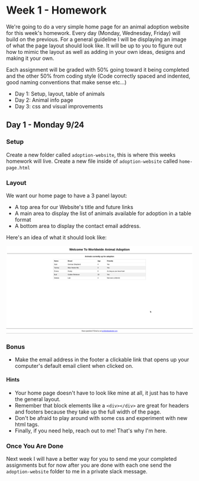 # Week 1 - Homework

We're going to do a very simple home page for an animal adoption website for this week's homework.  Every day (Monday, Wednesday, Friday) will build on the previous. For a general guideline I will be displaying an image of what the page layout should look like. It will be up to you to figure out how to mimic the layout as well as adding in your own ideas, designs and making it your own.

Each assignment will be graded with 50% going toward it being completed and the other 50% from coding style (Code correctly spaced and indented, good naming conventions that make sense etc...)

- Day 1: Setup, layout, table of animals
- Day 2: Animal info page
- Day 3: css and visual improvements

## Day 1 - Monday 9/24

### Setup
Create a new folder called `adoption-website`, this is where this weeks homework will live.
Create a new file inside of `adoption-website` called `home-page.html`

### Layout

We want our home page to have a 3 panel layout:
- A top area for our Website's title and future links
- A main area to display the list of animals available for adoption in a table format
- A bottom area to display the contact email address.

Here's an idea of what it should look like:

![Home Page Layout Example](https://github.com/FXschwartz/okcoders-frontend-2018/blob/master/module-1/week-1/week-1-homework.png)

### Bonus
- Make the email address in the footer a clickable link that opens up your computer's default email client when clicked on.

#### Hints
- Your home page doesn't have to look like mine at all, it just has to have the general layout.
- Remember that block elements like a `<div></div>` are great for headers and footers because they take up the full width of the page.
- Don't be afraid to play around with some css and experiment with new html tags.
- Finally, if you need help, reach out to me!  That's why I'm here.

### Once You Are Done
Next week I will have a better way for you to send me your completed assignments but for now after you are done with each one send the `adoption-website` folder to me in a private slack message.
